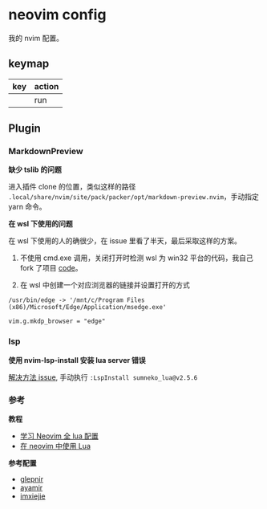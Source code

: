 # neovim config

我的 nvim 配置。

## keymap

|key|action|
|-|-|
|<F5>|run|

## Plugin

### MarkdownPreview

**缺少 tslib 的问题**

进入插件 clone 的位置，类似这样的路径 `.local/share/nvim/site/pack/packer/opt/markdown-preview.nvim`，手动指定 yarn 命令。

**在 wsl 下使用的问题**

在 wsl 下使用的人的确很少，在 issue 里看了半天，最后采取这样的方案。

1. 不使用 cmd.exe 调用，关闭打开时检测 wsl 为 win32 平台的代码，我自己 fork 了项目 [code](https://github.com/fcnaud/markdown-preview.nvim/blob/d1874da67e6c2397cdc7fd83ee4e3f1c36135e91/app/lib/util/opener.js?_pjax=%23js-repo-pjax-container%2C%20div%5Bitemtype%3D%22http%3A%2F%2Fschema.org%2FSoftwareSourceCode%22%5D%20main%2C%20%5Bdata-pjax-container%5D#L20)。

2. 在 wsl 中创建一个对应浏览器的链接并设置打开的方式
```shell
/usr/bin/edge -> '/mnt/c/Program Files (x86)/Microsoft/Edge/Application/msedge.exe'

vim.g.mkdp_browser = "edge"
```

### lsp

**使用 nvim-lsp-install 安装 lua server 错误**

[解决方法 issue](https://github.com/williamboman/nvim-lsp-installer/issues/342), 手动执行 `:LspInstall sumneko_lua@v2.5.6`


### 参考

**教程**

* [学习 Neovim 全 lua 配置](https://github.com/nshen/learn-neovim-lua)
* [在 neovim 中使用 Lua](https://github.com/glepnir/nvim-lua-guide-zh)

**参考配置**

* [glepnir](https://github.com/glepnir/nvim)
* [ayamir](https://github.com/ayamir/nvimdots)
* [imxiejie](https://github.com/imxiejie/ThinkVim)
